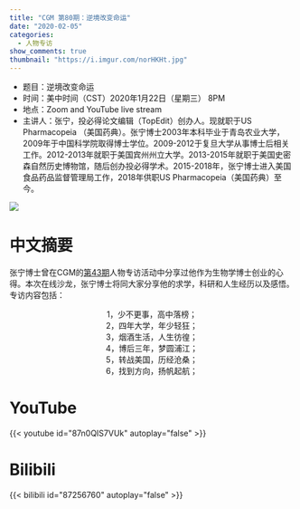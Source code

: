 ```yaml
---
title: "CGM 第80期：逆境改变命运"
date: "2020-02-05"
categories:
  - 人物专访
show_comments: true
thumbnail: "https://i.imgur.com/norHKHt.jpg"
---
```


- 题目：逆境改变命运
- 时间：美中时间（CST）2020年1月22日（星期三） 8PM
- 地点：Zoom and YouTube live stream
- 主讲人：张宁，投必得论文编辑（TopEdit）创办人。现就职于US Pharmacopeia （美国药典）。张宁博士2003年本科毕业于青岛农业大学，2009年于中国科学院取得博士学位。2009-2012于复旦大学从事博士后相关工作。2012-2013年就职于美国宾州州立大学。2013-2015年就职于美国史密森自然历史博物馆，随后创办投必得学术。2015-2018年，张宁博士进入美国食品药品监督管理局工作，2018年供职US Pharmacopeia（美国药典）至今。

![](https://i.imgur.com/norHKHt.jpg)

# 中文摘要

张宁博士曾在CGM的[第43期](https://cgmonline.co/2018/11/cgm-%E7%AC%AC43%E6%9C%9F%E7%94%9F%E7%89%A9%E5%AD%A6%E5%8D%9A%E5%A3%AB%E5%A6%82%E4%BD%95%E5%88%9B%E4%B8%9A--%E4%B8%93%E8%AE%BF%E6%8A%95%E5%BF%85%E5%BE%97topedit%E5%88%9B%E5%8A%9E%E4%BA%BA%E5%BC%A0%E5%AE%81%E5%8D%9A%E5%A3%AB/)人物专访活动中分享过他作为生物学博士创业的心得。本次在线沙龙，张宁博士将同大家分享他的求学，科研和人生经历以及感悟。专访内容包括：

<center>1，少不更事，高中落榜；</center>
<center>2，四年大学，年少轻狂；</center>
<center>3，烟酒生活，人生彷徨；</center>
<center>4，博后三年，梦圆浦江；</center>
<center>5，转战美国，历经沧桑；</center>
<center>6，找到方向，扬帆起航；</center>

# YouTube

{{< youtube id="87n0QIS7VUk" autoplay="false" >}}

# Bilibili

{{< bilibili id="87256760" autoplay="false" >}}



